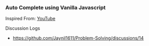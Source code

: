 ### Auto Complete using Vanilla Javascript

Inspired From: [YouTube](https://www.youtube.com/watch?v=xNv_ErrbS-M)

Discussion Logs
- https://github.com/Jaynil1611/Problem-Solving/discussions/14
